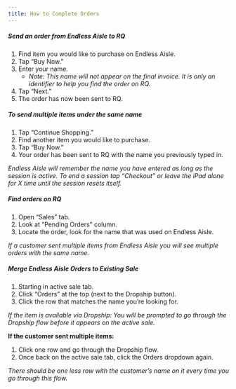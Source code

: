 ```yaml
---
title: How to Complete Orders
---
```


##### Send an order from Endless Aisle to RQ
1. Find item you would like to purchase on Endless Aisle.
2. Tap “Buy Now.”
3. Enter your name.
    * _Note: This name will not appear on the final invoice. It is only an identifier to help you find the order on RQ._
4. Tap “Next.”
5. The order has now been sent to RQ.

##### To send multiple items under the same name
1. Tap “Continue Shopping.”
2. Find another item you would like to purchase.
3. Tap “Buy Now.”
4. Your order has been sent to RQ with the name you previously typed in.

_Endless Aisle will remember the name you have entered as long as the session is active. To end a session tap “Checkout” or leave the iPad alone for X time until the session resets itself._

##### Find orders on RQ
1. Open “Sales” tab.
2. Look at “Pending Orders” column.
3. Locate the order, look for the name that was used on Endless Aisle.

_If a customer sent multiple items from Endless Aisle you will see multiple orders with the same name._

##### Merge Endless Aisle Orders to Existing Sale
1. Starting in active sale tab.
2. Click “Orders” at the top (next to the Dropship button).
3. Click the row that matches the name you’re looking for.

_If the item is available via Dropship: You will be prompted to go through the Dropship flow before it appears on the active sale._

**If the customer sent multiple items:**
1. Click one row and go through the Dropship flow.
2. Once back on the active sale tab, click the Orders dropdown again.

_There should be one less row with the customer’s name on it every time you go through this flow._
